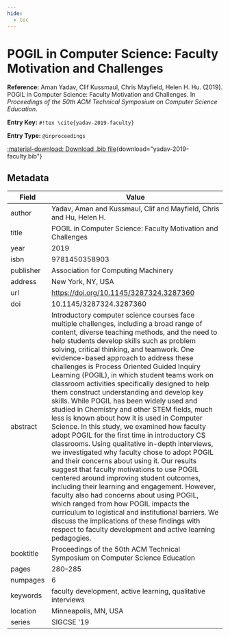 ```yaml
---
hide:
  - toc
---
```


# POGIL in Computer Science: Faculty Motivation and Challenges

**Reference:** Aman Yadav, Clif Kussmaul, Chris Mayfield, Helen H. Hu. (2019). POGIL in Computer Science: Faculty Motivation and Challenges. In *Proceedings of the 50th ACM Technical Symposium on Computer Science Education*.

<div class="grid" markdown="1">

**Entry Key:** `#!tex \cite{yadav-2019-faculty}`

**Entry Type:** `@inproceedings`

</div>

[:material-download: Download .bib file](yadav-2019-faculty.bib){download="yadav-2019-faculty.bib"}

## Metadata

Field | Value
------|------
author | Yadav, Aman and Kussmaul, Clif and Mayfield, Chris and Hu, Helen H.
title | POGIL in Computer Science: Faculty Motivation and Challenges
year | 2019
isbn | 9781450358903
publisher | Association for Computing Machinery
address | New York, NY, USA
url | https://doi.org/10.1145/3287324.3287360
doi | 10.1145/3287324.3287360
abstract | Introductory computer science courses face multiple challenges, including a broad range of content, diverse teaching methods, and the need to help students develop skills such as problem solving, critical thinking, and teamwork. One evidence-based approach to address these challenges is Process Oriented Guided Inquiry Learning (POGIL), in which student teams work on classroom activities specifically designed to help them construct understanding and develop key skills. While POGIL has been widely used and studied in Chemistry and other STEM fields, much less is known about how it is used in Computer Science. In this study, we examined how faculty adopt POGIL for the first time in introductory CS classrooms. Using qualitative in-depth interviews, we investigated why faculty chose to adopt POGIL and their concerns about using it. Our results suggest that faculty motivations to use POGIL centered around improving student outcomes, including their learning and engagement. However, faculty also had concerns about using POGIL, which ranged from how POGIL impacts the curriculum to logistical and institutional barriers. We discuss the implications of these findings with respect to faculty development and active learning pedagogies.
booktitle | Proceedings of the 50th ACM Technical Symposium on Computer Science Education
pages | 280–285
numpages | 6
keywords | faculty development, active learning, qualitative interviews
location | Minneapolis, MN, USA
series | SIGCSE '19
